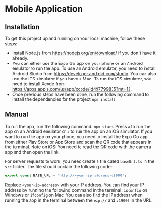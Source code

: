 # Mobile Application

## Installation

To get this project up and running on your local machine, follow these steps:

* Install Node.js from <https://nodejs.org/en/download/> if you don't have it already.
* You can either use the Expo Go app on your phone or an Android emulator to run the app. To use an Android emulator, you need to install Android Studio from <https://developer.android.com/studio>. You can also use the iOS simulator if you have a Mac. To run the iOS simulator, you need to install Xcode from <https://apps.apple.com/us/app/xcode/id497799835?mt=12>.
* Once previous steps have been done, run the following command to install the dependencies for the project `npm install`

## Manual

To run the app, run the following command: `npm start`. Press `a` to run the app on an Android emulator or `i` to run the app on an iOS simulator. If you want to run the app on your phone, you need to install the Expo Go app from either Play Store or App Store and scan the QR code that appears in the terminal. Note on iOS: You need to read the QR code with the camera app and then open the link.

For server requests to work, you need create a file called `baseUrl.ts` in the `src` folder. The file should contain the following code:

```typescript
export const BASE_URL = 'http://<your-ip-address>:3000';
```

Replace `<your-ip-address>` with your IP address. You can find your IP address by running the following command in the terminal: `ipconfig` on Windows or `ifconfig` on Mac. You can also find the IP address when running the app in the terminal between the `exp://` and `:19000` in the URL.
